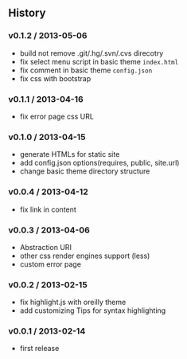 ## History

### v0.1.2 / 2013-05-06

* build not remove .git/.hg/.svn/.cvs direcotry
* fix select menu script in basic theme `index.html`
* fix comment  in basic theme `config.json`
* fix css with bootstrap

### v0.1.1 / 2013-04-16

* fix error page css URL

### v0.1.0 / 2013-04-15

* generate HTMLs for static site
* add config.json options(requires, public, site.url)
* change basic theme directory structure

### v0.0.4 / 2013-04-12

* fix link in content

### v0.0.3 / 2013-04-06

* Abstraction URI
* other css render engines support (less)
* custom error page

### v0.0.2 / 2013-02-15

* fix highlight.js with oreilly theme
* add customizing Tips for syntax highlighting

### v0.0.1 / 2013-02-14

* first release
